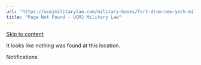 ```yaml
---
url: "https://ucmjmilitarylaw.com/military-bases/fort-drum-new-york-military-defense-lawyer-ucmj-legal-guide/%7Blocation14"
title: "Page Not Found - UCMJ Military Law"
---
```


[Skip to content](https://ucmjmilitarylaw.com/military-bases/fort-drum-new-york-military-defense-lawyer-ucmj-legal-guide/%7Blocation14#content)

It looks like nothing was found at this location.

Notifications